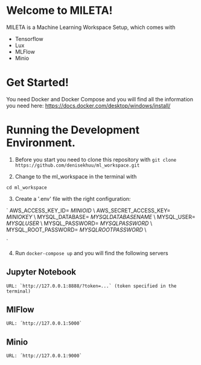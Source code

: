 # Welcome to MILETA!
MILETA is a Machine Learning Workspace Setup, which comes with 
* Tensorflow
* Lux
* MLFlow
* Minio 


# Get Started! 

You need Docker and Docker Compose and you will find all the information you need here: https://docs.docker.com/desktop/windows/install/

# Running the Development Environment.

1. Before you start you need to clone this repository with 
`git clone https://github.com/denisekhuu/ml_workspace.git`

2. Change to the ml_workspace in the terminal with 

`cd ml_workspace`

3. Create a '.env' file with the right configuration: 

`
AWS_ACCESS_KEY_ID= $MINIO ID$ \\
AWS_SECRET_ACCESS_KEY= $MINIO KEY$ \\
MYSQL_DATABASE= $MYSQL DATABASE NAME$ \\
MYSQL_USER= $MYSQL USER$ \\
MYSQL_PASSWORD= $MYSQL PASSWORD$ \\
MYSQL_ROOT_PASSWORD= $MYSQL ROOT PASSWORD$ \\

`

4. Run `docker-compose up` and you will find the following servers

## Jupyter Notebook
    URL: `http://127.0.0.1:8888/?token=...` (token specified in the terminal)

## MlFlow
    URL: ´http://127.0.0.1:5000`

## Minio
    URL: ´http://127.0.0.1:9000`

